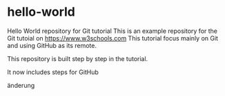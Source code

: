 # hello-world
Hello World repository for Git tutorial
This is an example repository for the Git tutoial on https://www.w3schools.com
This tutorial focus mainly on Git and using GitHub as its remote.

This repository is built step by step in the tutorial. 

It now includes steps for GitHub

änderung
